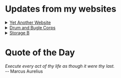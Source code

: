 # Updates from my websites

<details><summary> <a href="https://www.amon-hen.com">Yet Another Website</a> </summary>

* <a href="https://www.amon-hen.com/books/297">Reading: A City on Mars</a>
* <a href="https://www.amon-hen.com/television/6358">MST3K Short 1012 – A Case Of Spring Fever</a>
* <a href="https://www.amon-hen.com/music/drum-and-bugle-corps/34611">2025 DCI World Championships – Indianapolis, IN</a>
* <a href="https://www.amon-hen.com/computing/internet/www/435">Quote of the Day</a>
* <a href="https://www.amon-hen.com/computing/internet/34651">Nobody really cares anymore</a>
* <a href="https://www.amon-hen.com/religion/34633">Rock: It’s Your Decision (1982)</a>
* <a href="https://www.amon-hen.com/music/34609">Dream State (Brighter Night)</a>
* <a href="https://www.amon-hen.com/politics/34631">Actual Election Fraud</a>
* <a href="https://www.amon-hen.com/politics/34605">Our government arbitrarily decided we should stop doing that</a>
* <a href="https://www.amon-hen.com/food/34600">Mmmm, Pizza in a Skillet</a>
</details>

<details><summary> <a href="https://www.drum-corps.net">Drum and Bugle Corps</a> </summary>

* <a href="https://www.drum-corps.net/scores/dci/4027">2025 DCI World Championship Finals</a>
* <a href="https://www.drum-corps.net/news/4024">2025 SoundSport International Music & Food Festival</a>
* <a href="https://www.drum-corps.net/scores/dci/4021">2025 DCI All-Age World Championship</a>
* <a href="https://www.drum-corps.net/history/4017">Spirit of Atlanta 50th Anniversary Alumni Corps (2025)</a>
* <a href="https://www.drum-corps.net/scores/dci/4014">2025 DCI World Championship Semifinals</a>
* <a href="https://www.drum-corps.net/scores/dci/4010">2025 DCI All-Age Class Championships</a>
* <a href="https://www.drum-corps.net/scores/dci/4007">2025 DCI World Championship Prelims</a>
* <a href="https://www.drum-corps.net/brass/4003">Bluecoats 2025 Encore Performance</a>
* <a href="https://www.drum-corps.net/scores/dci/4000">2025 DCI Open Class World Championship Finals</a>
* <a href="https://www.drum-corps.net/scores/dci/3992">2025 DCI Open Class World Championship Prelims</a>
</details>

<details><summary> <a href="https://www.storage-b.com">Storage B</a> </summary>

* <a href="https://www.storage-b.com/ai/1105">Not Even Close</a>
* <a href="https://www.storage-b.com/math-numerical-analysis/1081">Crummy Code from Copilot</a>
* <a href="https://www.storage-b.com/humor/1067">Meeting Driven Development</a>
* <a href="https://www.storage-b.com/c/1057">CLion Is Now Free for Non-Commercial Use</a>
* <a href="https://www.storage-b.com/humor/1052">Programmers Then and Now</a>
* <a href="https://www.storage-b.com/c/1050">Strategies for Developing Safety-Critical Software in C++</a>
* <a href="https://www.storage-b.com/ai/1048">What trillion-dollar problem is AI trying to solve?</a>
* <a href="https://www.storage-b.com/math-numerical-analysis/1036">Hypot</a>
* <a href="https://www.storage-b.com/c/1015">Uploading Consciousness</a>
* <a href="https://www.storage-b.com/humor/1003">SCRUM: An Honest Ad</a>
</details>

# Quote of the Day
<p><em>Execute every act of thy life as though it were thy last.</em><br /> -- Marcus Aurelius</p>